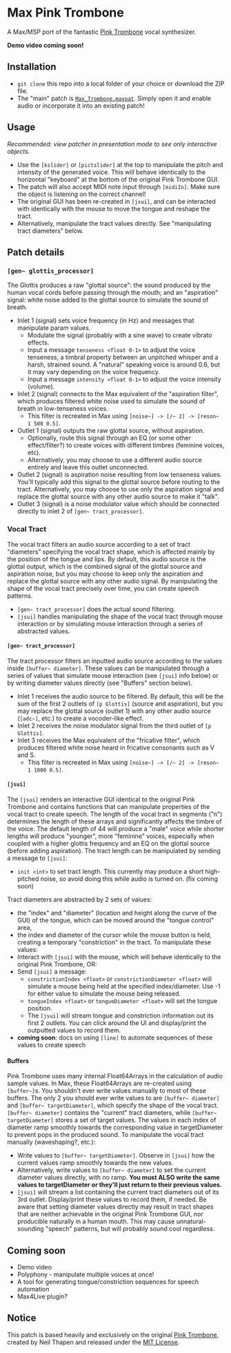 # Max Pink Trombone
A Max/MSP port of the fantastic [Pink Trombone](https://dood.al/pinktrombone/) vocal synthesizer.

__Demo video coming soon!__

## Installation
- ```git clone``` this repo into a local folder of your choice or download the ZIP file.
- The "main" patch is [```Max_Trombone.maxpat```](https://github.com/yonatanrozin/Max-Trombone/blob/main/Max_Trombone.maxpat). Simply open it and enable audio or incorporate it into an existing patch!

## Usage
_Recommended: view patcher in presentation mode to see only interactive objects._
- Use the ```[kslider]``` or ```[pictslider]``` at the top to manipulate the pitch and intensity of the generated voice. This will behave identically to the horizontal "keyboard" at the bottom of the original Pink Trombone GUI. 
- The patch will also accept MIDI note input through ```[midiIn]```. Make sure the object is listening on the correct channel!
- The original GUI has been re-created in ```[jsui]```, and can be interacted with identically with the mouse to move the tongue and reshape the tract.
- Alternatively, manipulate the tract values directly. See "manipulating tract diameters" below.

## Patch details

### ```[gen~ glottis_processor]```
The Glottis produces a raw "glottal source": the sound produced by the human vocal cords before passing through the mouth; and an "aspiration" signal: white noise added to the glottal source to simulate the sound of breath.
- Inlet 1 (signal) sets voice frequency (in Hz) and messages that manipulate param values.
  - Modulate the signal (probably with a sine wave) to create vibrato effects.
  - Input a message ```tenseness <float 0-1>``` to adjust the voice tenseness, a timbral property between an unpitched whisper and a harsh, strained sound. A "natural" speaking voice is around 0.6, but it may vary depending on the voice frequency.
  - Input a message ```intensity <float 0-1>``` to adjust the voice intensity (volume).
- Inlet 2 (signal) connects to the Max equivalent of the "aspiration filter", which produces filtered white noise used to simulate the sound of breath in low-tenseness voices. 
  - This filter is recreated in Max using ```[noise~] -> [/~ 2] -> [reson~ 1 500 0.5]```.
- Outlet 1 (signal) outputs the raw glottal source, without aspiration.
  - Optionally, route this signal through an EQ (or some other effect/filter?) to create voices with different timbres (feminine voices, etc).
  - Alternatively, you may choose to use a different audio source entirely and leave this outlet unconnected.
- Outlet 2 (signal) is aspiration noise resulting from low tenseness values. You'll typically add this signal to the glottal source before routing to the tract. Alternatively, you may choose to use only the aspiration signal and replace the glottal source with any other audio source to make it "talk".
- Outlet 3 (signal) is a noise modulator value which should be connected directly to inlet 2 of ```[gen~ tract_processor]```.

### Vocal Tract
The vocal tract filters an audio source according to a set of tract "diameters" specifying the vocal tract shape, which is affected mainly by the position of the tongue and lips. By default, this audio source is the glottal output, which is the combined signal of the glottal source and aspiration noise, but you may choose to keep only the aspiration and replace the glottal source with any other audio signal. By manipulating the shape of the vocal tract precisely over time, you can create speech patterns.
- ```[gen~ tract_processor]``` does the actual sound filtering.
- ```[jsui]``` handles manipulating the shape of the vocal tract through mouse interaction or by simulating mouse interaction through a series of abstracted values.

#### ```[gen~ tract_processor]```
The tract processor filters an inputted audio source according to the values inside ```[buffer~ diameter]```. These values can be manipulated through a series of values that simulate mouse interaction (see ```[jsui]``` info below) or by writing diameter values directly (see "Buffers" section below).
- Inlet 1 receives the audio source to be filtered. By default, this will be the sum of the first 2 outlets of ```[p Glottis]``` (source and aspiration), but you may replace the glottal source (outlet 1) with any other audio source (```[adc~]```, etc.) to create a vocoder-like effect.
- Inlet 2 receives the noise modulator signal from the third outlet of ```[p Glottis]```.
- Inlet 3 receives the Max equivalent of the "fricative filter", which produces filtered white noise heard in fricative consonants such as V and S. 
  - This filter is recreated in Max using ```[noise~] -> [/~ 2] -> [reson~ 1 1000 0.5]```.

#### ```[jsui]```
The ```[jsui]``` renders an interactive GUI identical to the original Pink Trombone and contains functions that can manipulate properties of the vocal tract to create speech. The length of the vocal tract in segments ("n") determines the length of these arrays and significantly affects the timbre of the voice. The default length of 44 will produce a "male" voice while shorter lengths will produce "younger", more "feminine" voices, especially when coupled with a higher glottis frequency and an EQ on the glottal source (before adding aspiration). The tract length can be manipulated by sending a message to ```[jsui]```:
- ```init <int>``` to set tract length. This currently may produce a short high-pitched noise, so avoid doing this while audio is turned on. (fix coming soon)

Tract diameters are abstracted by 2 sets of values:
- the "index" and "diameter" (location and height along the curve of the GUI) of the tongue, which can be moved around the "tongue control" area,
- the index and diameter of the cursor while the mouse button is held, creating a temporary "constriction" in the tract.
To manipulate these values:
- Interact with ```[jsui]``` with the mouse, which will behave identically to the original Pink Trombone, OR:
- Send ```[jsui]``` a message:
  - ```constrictionIndex <float>``` or ```constrictionDiameter <float>``` will simulate a mouse being held at the specified index/diameter. Use -1 for either value to simulate the mouse being released.
  - ```tongueIndex <float>``` or ```tongueDiameter <float>``` will set the tongue position.
  - The ```[jsui]``` will stream tongue and constriction information out its first 2 outlets. You can click around the UI and display/print the outputted values to record them.
- __coming soon__: docs on using ```[line]``` to automate sequences of these values to create speech
 
#### Buffers
Pink Trombone uses many internal Float64Arrays in the calculation of audio sample values. In Max, these Float64Arrays are re-created using ```[buffer~]```s. You shouldn't ever write values manually to most of these buffers. The only 2 you should ever write values to are ```[buffer~ diameter]``` and ```[buffer~ targetDiameter]```, which specify the shape of the vocal tract. ```[buffer~ diameter]``` contains the "current" tract diameters, while ```[buffer~ targetDiameter]``` stores a set of target values. The values in each index of diameter ramp smoothly towards the corresponding value in targetDiameter to prevent pops in the produced sound. To manipulate the vocal tract manually (waveshaping?, etc.):
- Write values to ```[buffer~ targetDiameter]```. Observe in ```[jsui]``` how the current values ramp smoothly towards the new values.
- Alternatively, write values to ```[buffer~ diameter]``` to set the current diameter values directly, with no ramp. __You must ALSO write the same values to targetDiameter or they'll just return to their previous values.__
- ```[jsui]``` will stream a list containing the current tract diameters out of its 3rd outlet. Display/print these values to record them, if needed.
Be aware that setting diameter values directly may result in tract shapes that are neither achievable in the original Pink Trombone GUI, nor producible naturally in a human mouth. This may cause unnatural-sounding "speech" patterns, but will probably sound cool regardless.

## Coming soon
- Demo video
- Polyphony - manipulate multiple voices at once!
- A tool for generating tongue/constriction sequences for speech automation
- Max4Live plugin?

## Notice
This patch is based heavily and exclusively on the original [Pink Trombone](https://dood.al/pinktrombone/), created by Neil Thapen and released under the [MIT License](https://opensource.org/license/mit).
